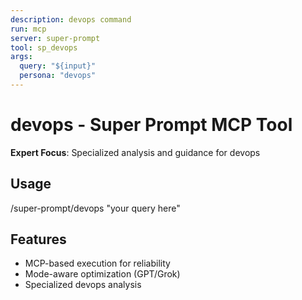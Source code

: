 ```yaml
---
description: devops command
run: mcp
server: super-prompt
tool: sp_devops
args:
  query: "${input}"
  persona: "devops"
---
```


# **devops - Super Prompt MCP Tool**

**Expert Focus**: Specialized analysis and guidance for devops

## Usage
/super-prompt/devops "your query here"

## Features
- MCP-based execution for reliability
- Mode-aware optimization (GPT/Grok)
- Specialized devops analysis
